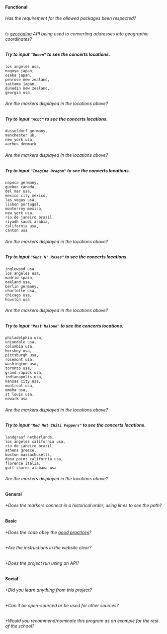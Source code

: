 #### Functional

###### Has the requirement for the allowed packages been respected?

###### Is [geocoding](https://developers.google.com/maps/documentation/geocoding/intro) API being used to converting addresses into geographic coordinates?

##### Try to input `"Queen"` to see the concerts locations.
```
los angeles usa,
nagoya japan,
osaka japan,
penrose new zealand,
saitama japan,
dunedin new zealand,
georgia usa
```
###### Are the markers displayed in the locations above?

##### Try to input `"ACDC"` to see the concerts locations.
```
dusseldorf germany,
manchester uk,
new york usa,
aarhus denmark
```
###### Are the markers displayed in the locations above?

##### Try to input `"Imagine Dragon"` to see the concerts locations.
```
napoca germany,
quebec canada,
del mar usa,
mexico city mexico,
las vegas usa,
lisbon portugal,
monterrey mexico,
new york usa,
rio de janeiro brazil,
riyadh saudi arabia,
california usa,
canton usa
```
###### Are the markers displayed in the locations above?

##### Try to input `"Guns N' Roses"` to see the concerts locations.
```
inglewood usa
los angeles usa,
madrid spain,
oakland usa,
berlin germany,
charlotte usa,
chicago usa,
houston usa
```
###### Are the markers displayed in the locations above?

##### Try to input `"Post Malone"` to see the concerts locations.
```
philadelphia usa,
uniondale usa,
columbia usa,
hershey usa,
pittsburgh usa,
rosemont usa,
washington usa,
toronto usa,
grand rapids usa,
indianapolis usa,
kansas city usa,
montreal usa,
omaha usa,
st louis usa,
newark usa
```
###### Are the markers displayed in the locations above?

##### Try to input `"Red Hot Chili Peppers"` to see the concerts locations.
```
landgraaf netherlands,
los angeles california usa,
rio de janeiro brazil,
athens greece,
boston massachusetts,
dana point california usa,
florence italia,
gulf shores alabama usa
```
###### Are the markers displayed in the locations above?

#### General

###### +Does the markers connect in a historical order, using lines to see the path?

#### Basic

###### +Does the code obey the [good practices](https://public.01-edu.org/subjects/good-practices.en)?

###### +Are the instructions in the website clear?

###### +Does the project run using an API?

#### Social

###### +Did you learn anything from this project?

###### +Can it be open-sourced or be used for other sources?

###### +Would you recommend/nominate this program as an example for the rest of the school?
